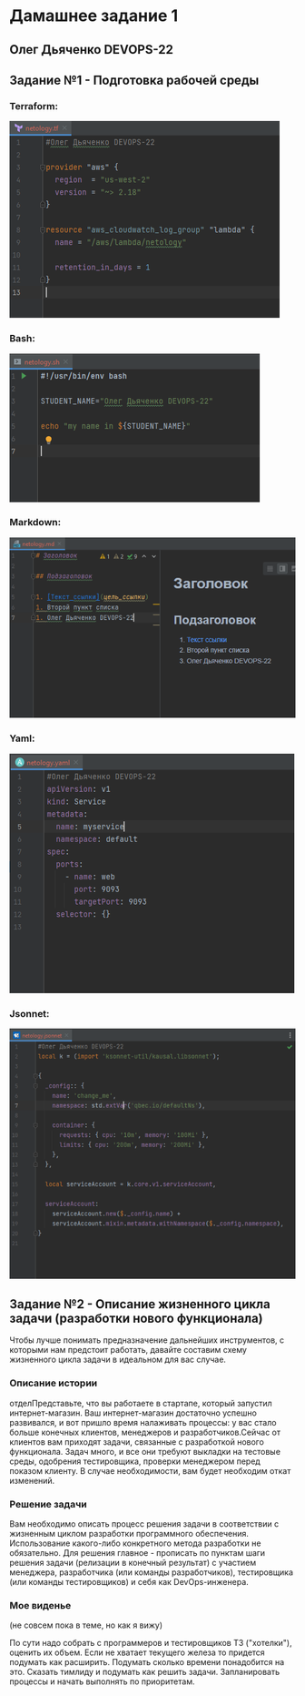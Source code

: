 # Дамашнее задание 1

## Олег Дьяченко DEVOPS-22

## Задание №1 - Подготовка рабочей среды

### Terraform: 
![Терраформ](Terraform.png)
### Bash: 
![bahs](bash.png)
### Markdown: 
![markdown](Markdown.png)
### Yaml: 
![Yaml](Yaml.png)
### Jsonnet: 
![Jsonnet](Jsonnet.png)

## Задание №2 - Описание жизненного цикла задачи (разработки нового функционала)

Чтобы лучше понимать предназначение дальнейших инструментов, с которыми нам предстоит работать, давайте 
составим схему жизненного цикла задачи в идеальном для вас случае.

### Описание истории

отделПредставьте, что вы работаете в стартапе, который запустил интернет-магазин. Ваш интернет-магазин достаточно успешно развивался, и вот пришло время налаживать процессы: у вас стало больше конечных клиентов, менеджеров и разработчиков.Сейчас от клиентов вам приходят задачи, связанные с разработкой нового функционала. Задач много, и все они требуют выкладки на тестовые среды, одобрения тестировщика, проверки менеджером перед показом клиенту. В случае необходимости, вам будет необходим откат изменений. 

### Решение задачи

Вам необходимо описать процесс решения задачи в соответствии с жизненным циклом разработки программного обеспечения. Использование какого-либо конкретного метода разработки не обязательно. Для решения главное - прописать по пунктам шаги решения задачи (релизации в конечный результат) с участием менеджера, разработчика (или команды разработчиков), тестировщика (или команды тестировщиков) и себя как DevOps-инженера.


### Мое виденье
(не совсем пока в теме, но как я вижу)

По сути надо собрать с программеров и тестировщиков ТЗ ("хотелки"), оценить их объем.
Если не хватает текущего железа то придется подумать как расширить.
Подумать сколько времени понадобится на это. Сказать тимлиду и подумать как решить задачи.
Запланировать процессы и начать выполнять по приоритетам.




